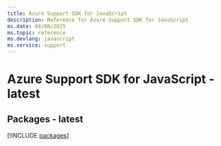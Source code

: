 ```yaml
---
title: Azure Support SDK for JavaScript
description: Reference for Azure Support SDK for JavaScript
ms.date: 04/08/2025
ms.topic: reference
ms.devlang: javascript
ms.service: support
---
```

# Azure Support SDK for JavaScript - latest
## Packages - latest
[!INCLUDE [packages](support-index.md)]